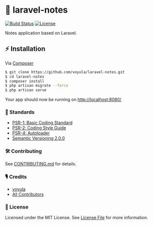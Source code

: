 # 💜 laravel-notes

[![Build Status][ico-travis]][link-travis]
[![License][ico-license]][link-license]

Notes application based on Laravel.

## ⚡ Installation

Via [Composer](https://getcomposer.org/)

```bash
$ git clone https://github.com/voyula/laravel-notes.git
$ cd laravel-notes
$ composer install
$ php artisan migrate --force
$ php artisan serve
```

Your app should now be running on [http://localhost:8080/](http://localhost:8080/)

### 📜 Standards

- [PSR-1: Basic Coding Standard](https://www.php-fig.org/psr/psr-1/)
- [PSR-2: Coding Style Guide](https://www.php-fig.org/psr/psr-2/)
- [PSR-4: Autoloader](https://www.php-fig.org/psr/psr-4/)
- [Semantic Versioning 2.0.0](https://semver.org/)

### 🛠 Contributing

See [CONTRIBUTING.md](CONTRIBUTING.md) for details.

### 🎙 Credits

- [voyula](https://github.com/voyula)
- [All Contributors](../../contributors)

### 📌 License

Licensed under the MIT License. See [License File](LICENSE.md) for more information.

[ico-travis]: https://img.shields.io/travis/voyula/websocket-chat/master.svg?longCache=true&style=flat-square

[ico-license]: https://img.shields.io/packagist/l/voyula/validate.svg?longCache=true&style=flat-square


[link-travis]: https://travis-ci.org/voyula/simple-chrome-extension

[link-license]: LICENSE.md
